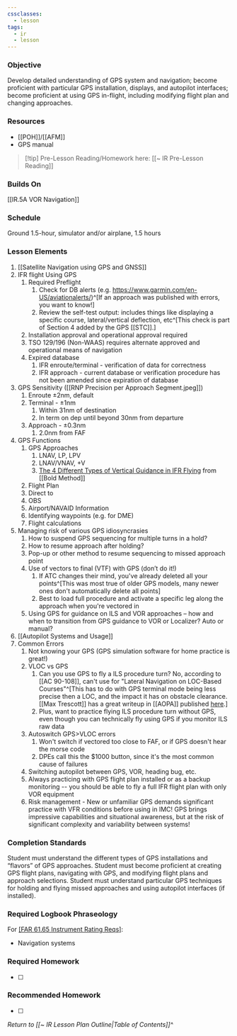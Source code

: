 ```yaml
---
cssclasses:
  - lesson
tags:
  - ir
  - lesson
---
```

### Objective
Develop detailed understanding of GPS system and navigation; become proficient with particular GPS installation, displays, and autopilot interfaces; become proficient at using GPS in-flight, including modifying flight plan and changing approaches. 

### Resources
- [[POH]]/[[AFM]]
- GPS manual

> [!tip] Pre-Lesson Reading/Homework here: [[~ IR Pre-Lesson Reading]]

### Builds On
[[IR.5A VOR Navigation]]

### Schedule
Ground 1.5-hour, simulator and/or airplane, 1.5 hours 

### Lesson Elements
1. [[Satellite Navigation using GPS and GNSS]]
4. IFR flight Using GPS
	1. Required Preflight
		1. Check for DB alerts (e.g. https://www.garmin.com/en-US/aviationalerts/)^[If an approach was published with errors, you want to know!]
		2. Review the self-test output: includes things like displaying a specific course, lateral/vertical deflection, etc^[This check is part of Section 4 added by the GPS [[STC]].]
	2. Installation approval and operational approval required
	3. TSO 129/196 (Non-WAAS) requires alternate approved and operational means of navigation
	4. Expired database
		1. IFR enroute/terminal - verification of data for correctness
		2. IFR approach - current database or verification procedure has not been amended since expiration of database
6. GPS Sensitivity ([[RNP Precision per Approach Segment.jpeg]])
	1. Enroute  ±2nm, default
	2. Terminal - ±1nm
		1. Within 31nm of destination
		2. In term on dep until beyond 30nm from departure
	3. Approach - ±0.3nm 
		1. 2.0nm from FAF
7. GPS Functions
	1. GPS Approaches		  
		1. LNAV, LP, LPV
		2. LNAV/VNAV, +V
		3. [The 4 Different Types of Vertical Guidance in IFR Flying](https://www.boldmethod.com/shorts/shorts.ifr.0019/) from [[Bold Method]]
	2. Flight Plan
	3. Direct to
	4. OBS
	5. Airport/NAVAID Information
	6. Identifying waypoints (e.g. for DME)
	7. Flight calculations
8. Managing risk of various GPS idiosyncrasies
	1. How to suspend GPS sequencing for multiple turns in a hold? 
	2. How to resume approach after holding? 
	3. Pop-up or other method to resume sequencing to missed approach point
	4. Use of vectors to final (VTF) with GPS (don’t do it!) 
		1. If ATC changes their mind, you've already deleted all your points^[This was most true of older GPS models, many newer ones don't automatically delete all points]
		2. Best to load full procedure and activate a specific leg along the approach when you're vectored in
	5. Using GPS for guidance on ILS and VOR approaches – how and when to transition from GPS guidance to VOR or Localizer? Auto or manual?
9. [[Autopilot Systems and Usage]]
10. Common Errors
	1. Not knowing your GPS (GPS simulation software for home practice is great!)
	2. VLOC vs GPS
		1. Can you use GPS to fly a ILS procedure turn? No, according to [[AC 90-108]], can't use for "Lateral Navigation on LOC-Based Courses"^[This has to do with GPS terminal mode being less precise then a LOC, and the impact it has on obstacle clearance. [[Max Trescott]] has a great writeup in [[AOPA]] published [here](https://www.aopa.org/news-and-media/all-news/2014/may/05/when-to-switch-to-vloc-on-an-ils-or-vor-approach).]
		2. Plus, want to practice flying ILS procedure turn without GPS, even though you can technically fly using GPS if you monitor ILS raw data
	3. Autoswitch GPS>VLOC errors
		1. Won't switch if vectored too close to FAF, or if GPS doesn't hear the morse code
		2. DPEs call this the $1000 button, since it's the most common cause of failures
	4. Switching autopilot between GPS, VOR, heading bug, etc. 
	5. Always practicing with GPS flight plan installed or as a backup monitoring -- you should be able to fly a full IFR flight plan with only VOR equipment
	6. Risk management - New or unfamiliar GPS demands significant practice with VFR conditions before using in IMC! GPS brings impressive capabilities and situational awareness, but at the risk of significant complexity and variability between systems! 

### Completion Standards
Student must understand the different types of GPS installations and “flavors” of GPS approaches. Student must become proficient at creating GPS flight plans, navigating with GPS, and modifying flight plans and approach selections. Student must understand particular GPS techniques for holding and flying missed approaches and using autopilot interfaces (if installed).

### Required Logbook Phraseology
For [[FAR 61.65 Instrument Rating Reqs]](c):
- Navigation systems

### Required Homework
- [ ] 

### Recommended Homework
- [ ] 

*Return to [[~ IR Lesson Plan Outline|Table of Contents]]^*